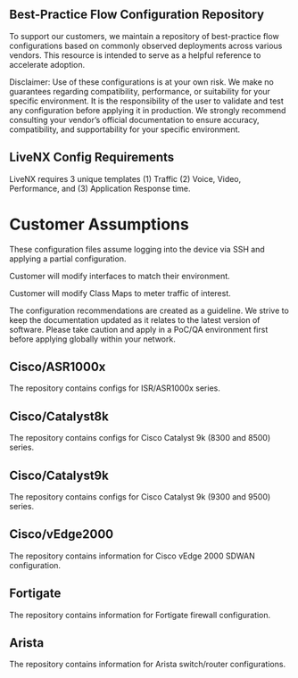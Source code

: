 ## Best-Practice Flow Configuration Repository

To support our customers, we maintain a repository of best-practice flow configurations based on commonly observed deployments across various vendors. This resource is intended to serve as a helpful reference to accelerate adoption.

Disclaimer: Use of these configurations is at your own risk. We make no guarantees regarding compatibility, performance, or suitability for your specific environment. It is the responsibility of the user to validate and test any configuration before applying it in production. We strongly recommend consulting your vendor’s official documentation to ensure accuracy, compatibility, and supportability for your specific environment.


## LiveNX Config Requirements

LiveNX requires 3 unique templates (1) Traffic (2) Voice, Video, Performance, and (3) Application Response time.  

# Customer Assumptions

These configuration files assume logging into the device via SSH and applying a partial configuration.

Customer will modify interfaces to match their environment.

Customer will modify Class Maps to meter traffic of interest.

The configuration recommendations are created as a guideline.  We strive to keep the documentation updated as it relates to the latest version of software.   Please take caution and apply in a PoC/QA environment first before applying globally within your network.


## Cisco/ASR1000x

The repository contains configs for ISR/ASR1000x series.

## Cisco/Catalyst8k

The repository contains configs for Cisco Catalyst 9k (8300 and 8500) series.

## Cisco/Catalyst9k

The repository contains configs for Cisco Catalyst 9k (9300 and 9500) series.

## Cisco/vEdge2000

The repository contains information for Cisco vEdge 2000 SDWAN configuration.

## Fortigate

The repository contains information for Fortigate firewall configuration.

## Arista

The repository contains information for Arista switch/router configurations.
